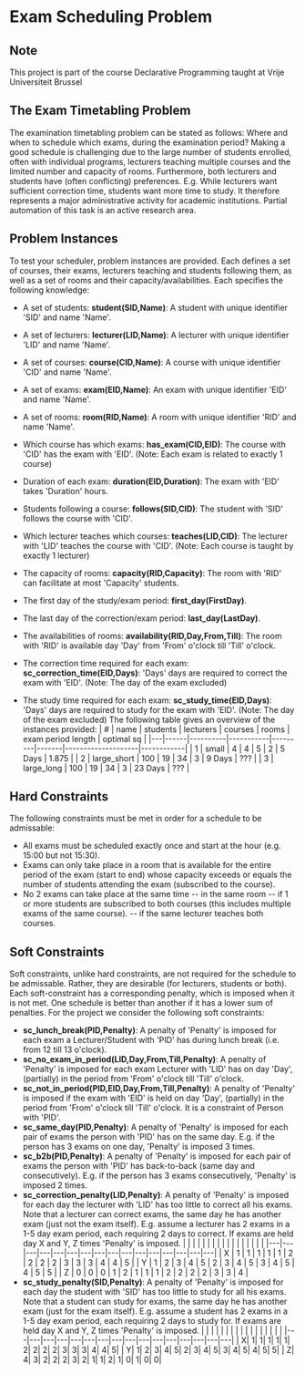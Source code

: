# Exam Scheduling Problem

## Note

This project is part of the course Declarative Programming taught at Vrije Universiteit Brussel

## The Exam Timetabling Problem

The examination timetabling problem can be stated as follows: Where and when to schedule which exams, during the examination period? Making a good schedule is challenging due to the large number of students enrolled, often with individual programs, lecturers teaching multiple courses and the limited number and capacity of rooms. Furthermore, both lecturers and students have (often conflicting) preferences. E.g. While lecturers want sufficient correction time, students want more time to study. It therefore represents a major administrative activity for academic institutions. Partial automation of this task is an active research area.
 
## Problem Instances
To test your scheduler, problem instances are provided. Each defines a set of courses, their exams, lecturers teaching and students following them, as well as a set of rooms and their capacity/availabilities. Each specifies the following knowledge:

- A set of students: **student(SID,Name)**: A student with unique identifier 'SID' and name 'Name'.
 
- A set of lecturers: **lecturer(LID,Name)**: A lecturer with unique identifier 'LID' and name 'Name'.
 
- A set of courses: **course(CID,Name)**: A course with unique identifier 'CID' and name 'Name'.
 
- A set of exams: **exam(EID,Name)**: An exam with unique identifier 'EID' and name 'Name'.
 
- A set of rooms: **room(RID,Name)**: A room with unique identifier 'RID' and name 'Name'.
 
- Which course has which exams: **has_exam(CID,EID)**: The course with 'CID' has the exam with 'EID'. (Note: Each exam is related to exactly 1 course)
 
- Duration of each exam: **duration(EID,Duration)**: The exam with 'EID' takes 'Duration' hours.
 
- Students following a course: **follows(SID,CID)**: The student with 'SID' follows the course with 'CID'.
 
- Which lecturer teaches which courses: **teaches(LID,CID)**: The lecturer with 'LID' teaches the course with 'CID'. (Note: Each course is taught by exactly 1 lecturer)
 
- The capacity of rooms: **capacity(RID,Capacity)**: The room with 'RID' can facilitate at most 'Capacity' students.
 
- The first day of the study/exam period: **first_day(FirstDay)**.
 
- The last day of the correction/exam period: **last_day(LastDay)**.
 
- The availabilities of rooms: **availability(RID,Day,From,Till)**: The room with 'RID' is available day 'Day' from 'From' o'clock till 'Till' o'clock.
 
- The correction time required for each exam: **sc_correction_time(EID,Days)**: 'Days' days are required to correct the exam with 'EID'. (Note: The day of the exam excluded)
 
- The study time required for each exam: **sc_study_time(EID,Days)**: 'Days' days are required to study for the exam with 'EID'. (Note: The day of the exam excluded) The following table gives an overview of the instances provided:
| # | name | students | lecturers | courses | rooms | exam period length | optimal sq |
|---|------|----------|-----------|---------|-------|--------------------|------------|
| 1 | small       | 4   | 4  | 5  | 2 | 5 Days  | 1.875 |
| 2 | large_short | 100 | 19 | 34 | 3 | 9 Days  | ???   |
| 3	| large_long  | 100 | 19 | 34 | 3 | 23 Days | ???   |
 
## Hard Constraints
The following constraints must be met in order for a schedule to be admissable:

- All exams must be scheduled exactly once and start at the hour (e.g. 15:00 but not 15:30).
- Exams can only take place in a room that is available for the entire period of the exam (start to end) whose capacity exceeds or equals the number of students attending the exam (subscribed to the course).
- No 2 exams can take place at the same time 
-- in the same room 
-- if 1 or more students are subscribed to both courses (this includes multiple exams of the same course).
-- if the same lecturer teaches both courses.
 
## Soft Constraints
Soft constraints, unlike hard constraints, are not required for the schedule to be admissable. Rather, they are desirable (for lecturers, students or both). Each soft-constraint has a corresponding penalty, which is imposed when it is not met. One schedule is better than another if it has a lower sum of penalties. For the project we consider the following soft constraints:

- **sc_lunch_break(PID,Penalty)**: A penalty of 'Penalty' is imposed for each exam a Lecturer/Student with 'PID' has during lunch break (i.e. from 12 till 13 o'clock).
- **sc_no_exam_in_period(LID,Day,From,Till,Penalty)**: A penalty of 'Penalty' is imposed for each exam Lecturer with 'LID' has on day 'Day', (partially) in the period from 'From' o'clock till 'Till' o'clock.
- **sc_not_in_period(PID,EID,Day,From,Till,Penalty)**: A penalty of 'Penalty' is imposed if the exam with 'EID' is held on day 'Day', (partially) in the period from 'From' o'clock till 'Till' o'clock. It is a constraint of Person with 'PID'.
- **sc_same_day(PID,Penalty)**: A penalty of 'Penalty' is imposed for each pair of exams the person with 'PID' has on the same day. E.g. if the person has 3 exams on one day, 'Penalty' is imposed 3 times.
- **sc_b2b(PID,Penalty)**: A penalty of 'Penalty' is imposed for each pair of exams the person with 'PID' has back-to-back (same day and consecutively). E.g. if the person has 3 exams consecutively, 'Penalty' is imposed 2 times.
- **sc_correction_penalty(LID,Penalty)**: A penalty of 'Penalty' is imposed for each day the lecturer with 'LID' has too little to correct all his exams. Note that a lecturer can correct exams, the same day he has another exam (just not the exam itself). E.g. assume a lecturer has 2 exams in a 1-5 day exam period, each requiring 2 days to correct. If exams are held day X and Y, Z times 'Penalty' is imposed.
|   |   |   |   |   |   |   |   |   |   |   |   |   |   |   |   |
|---|---|---|---|---|---|---|---|---|---|---|---|---|---|---|---|
| X | 1 | 1 | 1 | 1 | 1 | 2 | 2 | 2 | 2 | 3 | 3 | 3 | 4 | 4 | 5 |
| Y | 1 | 2 | 3 | 4 | 5 | 2 | 3 | 4 | 5 | 3 | 4 | 5 | 4 | 5 | 5 |
| Z | 0 | 0 | 0 | 1 | 2 | 1 | 1 | 1 | 2 | 2 | 2 | 2 | 3 | 3 | 4 |
- **sc_study_penalty(SID,Penalty)**: A penalty of 'Penalty' is imposed for each day the student with 'SID' has too little to study for all his exams. Note that a student can study for exams, the same day he has another exam (just for the exam itself). E.g. assume a student has 2 exams in a 1-5 day exam period, each requiring 2 days to study for. If exams are held day X and Y, Z times 'Penalty' is imposed.
|   |   |   |   |   |   |   |   |   |   |   |   |   |   |   |   |
|---|---|---|---|---|---|---|---|---|---|---|---|---|---|---|---|
| X|	1|	1|	1|	1|	1|	2|	2|	2|	2|	3|	3|	3|	4|	4|	5|
| Y|	1|	2|	3|	4|	5|	2|	3|	4|	5|	3|	4|	5|	4|	5|	5|
| Z|	4|	3|	2|	2|	2|	3|	2|	1|	1|	2|	1|	0|	1|	0|	0|
 